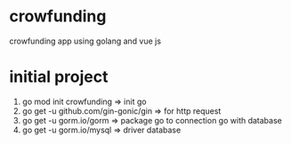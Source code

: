 # crowfunding
crowfunding app using golang and vue js

# initial project
1. go mod init crowfunding => init go
2. go get -u github.com/gin-gonic/gin => for http request
3. go get -u gorm.io/gorm => package go to connection go with database
4. go get -u gorm.io/mysql => driver database

